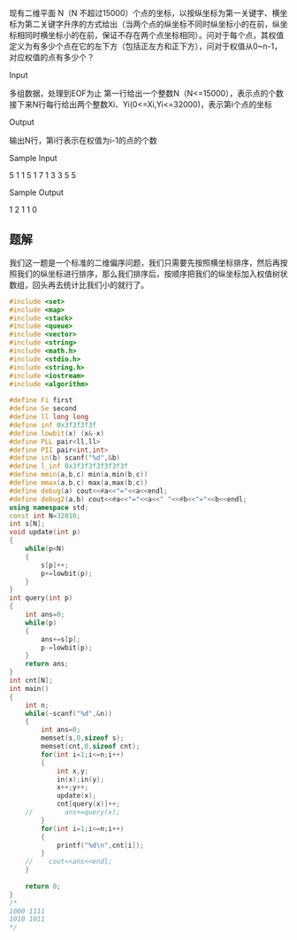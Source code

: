 现有二维平面 N（N 不超过15000）个点的坐标，以按纵坐标为第一关键字、横坐标为第二关键字升序的方式给出（当两个点的纵坐标不同时纵坐标小的在前，纵坐标相同时横坐标小的在前，保证不存在两个点坐标相同）。问对于每个点，其权值定义为有多少个点在它的左下方（包括正左方和正下方），问对于权值从0~n-1，对应权值的点有多少个？

Input

多组数据，处理到EOF为止
第一行给出一个整数N（N<=15000），表示点的个数
接下来N行每行给出两个整数Xi、Yi(0<=Xi,Yi<=32000)，表示第i个点的坐标

Output

输出N行，第i行表示在权值为i-1的点的个数

Sample Input

5
1 1
5 1
7 1
3 3
5 5

Sample Output

1
2
1
1
0

## 题解
我们这一题是一个标准的二维偏序问题，我们只需要先按照横坐标排序，然后再按照我们的纵坐标进行排序，那么我们排序后，按顺序把我们的纵坐标加入权值树状数组，回头再去统计比我们小的就行了。

```cpp
#include <set>
#include <map>
#include <stack>
#include <queue>
#include <vector>
#include <string>
#include <math.h>
#include <stdio.h>
#include <string.h>
#include <iostream>
#include <algorithm>
 
#define Fi first
#define Se second
#define ll long long
#define inf 0x3f3f3f3f
#define lowbit(x) (x&-x)
#define PLL pair<ll,ll>
#define PII pair<int,int>
#define in(b) scanf("%d",&b)
#define l_inf 0x3f3f3f3f3f3f3f
#define mmin(a,b,c) min(a,min(b,c))
#define mmax(a,b,c) max(a,max(b,c))
#define debug(a) cout<<#a<<"="<<a<<endl;
#define debug2(a,b) cout<<#a<<"="<<a<<" "<<#b<<"="<<b<<endl;
using namespace std;
const int N=32010;
int s[N];
void update(int p)
{
    while(p<N)
    {
        s[p]++;
        p+=lowbit(p);
    }
}
int query(int p)
{
    int ans=0;
    while(p)
    {
        ans+=s[p];
        p-=lowbit(p);
    }
    return ans;
}
int cnt[N];
int main()
{
    int n;
    while(~scanf("%d",&n))
    {
        int ans=0;
        memset(s,0,sizeof s);
        memset(cnt,0,sizeof cnt);
        for(int i=1;i<=n;i++)
        {
            int x,y;
            in(x);in(y);
            x++;y++;
            update(x);
            cnt[query(x)]++;
    //        ans+=query(x);
        }
        for(int i=1;i<=n;i++)
        {
            printf("%d\n",cnt[i]);
        }
    //    cout<<ans<<endl;
    }
 
    return 0;
}
/*
1000 1111
1010 1011
*/
```